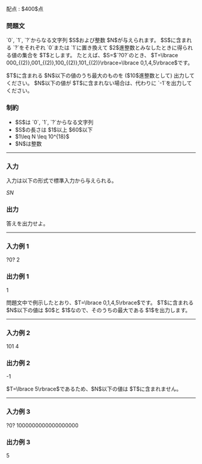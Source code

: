 
<div>

<span>

<span>

<p>
配点 : $400$点
</p>

<div>

<section>

### **問題文**

<p>
`0`, `1`, `?`からなる文字列 $S$および整数 $N$が与えられます。
$S$に含まれる `?`をそれぞれ `0`または `1`に置き換えて $2$進整数とみなしたときに得られる値の集合を $T$とします。
たとえば、$S=$`?0?`のとき、
$T=\lbrace 000_{(2)},001_{(2)},100_{(2)},101_{(2)}\rbrace=\lbrace 0,1,4,5\rbrace$です。
</p>

<p>
$T$に含まれる $N$以下の値のうち最大のものを ($10$進整数として) 出力してください。
$N$以下の値が $T$に含まれない場合は、代わりに `-1`を出力してください。
</p>

</section>

</div>

<div>

<section>

### **制約**

<ul>

<li>
$S$は `0`, `1`, `?`からなる文字列
</li>

<li>
$S$の長さは $1$以上 $60$以下
</li>

<li>
$1\leq N \leq 10^{18}$
</li>

<li>
$N$は整数
</li>

</ul>

</section>

</div>

---

<div>

<div>

<section>

### **入力**

<p>
入力は以下の形式で標準入力から与えられる。
</p>

<div>

$S$$N$
</div>

</section>

</div>

<div>

<section>

### **出力**

<p>
答えを出力せよ。
</p>

</section>

</div>

</div>

---

<div>

<section>

### **入力例 1**

<div>

?0?
2

</div>

</section>

</div>

<div>

<section>

### **出力例 1**

<div>

1

</div>

<p>
問題文中で例示したとおり、$T=\lbrace 0,1,4,5\rbrace$です。
$T$に含まれる $N$以下の値は $0$と $1$なので、そのうちの最大である $1$を出力します。
</p>

</section>

</div>

---

<div>

<section>

### **入力例 2**

<div>

101
4

</div>

</section>

</div>

<div>

<section>

### **出力例 2**

<div>

-1

</div>

<p>
$T=\lbrace 5\rbrace$であるため、$N$以下の値は $T$に含まれません。
</p>

</section>

</div>

---

<div>

<section>

### **入力例 3**

<div>

?0?
1000000000000000000

</div>

</section>

</div>

<div>

<section>

### **出力例 3**

<div>

5

</div>

</section>

</div>

</span>

</span>

</div>
